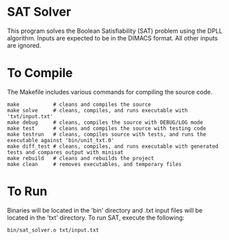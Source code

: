SAT Solver
=====================================

This program solves the Boolean Satisfiability (SAT) problem using the DPLL algorithm.
Inputs are expected to be in the DIMACS format. All other inputs are ignored.

# To Compile

The Makefile includes various commands for compiling the source code. 

```
make           # cleans and compiles the source
make solve     # cleans, compiles, and runs executable with 'txt/input.txt'
make debug     # cleans, compiles the source with DEBUG/LOG mode
make test      # cleans and compiles the source with testing code
make testrun   # cleans, compiles source with tests, and runs the executable against 'bin/unit_txt.0'
make diff_test # cleans, compiles, and runs executable with generated tests and compares output with minisat
make rebuild   # cleans and rebuilds the project
make clean     # removes executables, and temporary files
```

# To Run

Binaries will be located in the 'bin' directory and .txt input files will be located in the 'txt' directory. To run SAT, execute the following:

```
bin/sat_solver.o txt/input.txt
```
